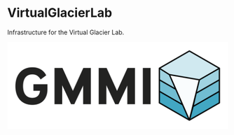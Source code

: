 # VirtualGlacierLab
Infrastructure for the Virtual Glacier Lab.


![Virtual Glacier Lab and GMMI](https://raw.githubusercontent.com/GEUS-Glaciology-and-Climate/VirtualGlacierLab/main/Figures/GMMILogo-Farve.png)


